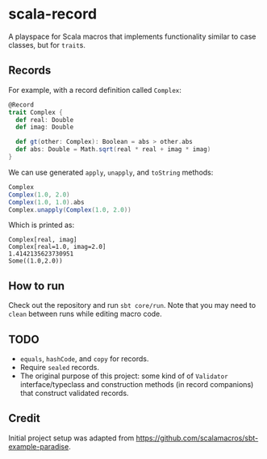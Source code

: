 # scala-record

A playspace for Scala macros that implements functionality similar to case classes,
but for `trait`s.

## Records

For example, with a record definition called `Complex`:
```scala
@Record
trait Complex {
  def real: Double
  def imag: Double

  def gt(other: Complex): Boolean = abs > other.abs
  def abs: Double = Math.sqrt(real * real + imag * imag)
}
```

We can use generated `apply`, `unapply`, and `toString` methods:
```scala
Complex
Complex(1.0, 2.0)
Complex(1.0, 1.0).abs
Complex.unapply(Complex(1.0, 2.0))
```

Which is printed as:
```text
Complex[real, imag]
Complex[real=1.0, imag=2.0]
1.4142135623730951
Some((1.0,2.0))
```

## How to run

Check out the repository and run `sbt core/run`. Note that you may need to `clean` between runs
while editing macro code.

## TODO

* `equals`, `hashCode`, and `copy` for records.
* Require `sealed` records.
* The original purpose of this project: some kind of of `Validator` interface/typeclass and
  construction methods (in record companions) that construct validated records.

## Credit

Initial project setup was adapted from https://github.com/scalamacros/sbt-example-paradise.
